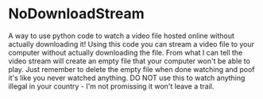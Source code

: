# NoDownloadStream
A way to use python code to watch a video file hosted online without actually downloading it!
Using this code you can stream a video file to your computer without actually downloading the file.
From what I can tell the video stream will create an empty file that your computer won't be able to play.
Just remember to delete the empty file when done watching and poof it's like you never watched anything.
DO NOT use this to watch anything illegal in your country - I'm not promissing it won't leave a trail.
